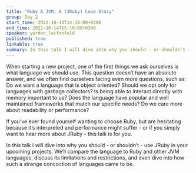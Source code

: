```yaml
---
title: "Ruby & JVM: A (JRuby) Love Story"
group: Day 2
start_time: 2022-10-14T14:30:00+0300
end_time: 2022-10-14T15:10:00+0300
speaker: yarden_laifenfeld
published: true
linkable: true
summary: In this talk I will dive into why you should - or shouldn’t - use JRuby in your upcoming projects. We’ll compare the language to Ruby and other JVM languages, discuss its limitations and restrictions, and even dive into how such a strange concoction of languages came to be.
---
```


When starting a new project, one of the first things we ask ourselves is what language we should use. This question doesn’t have an absolute answer, and we often find ourselves facing even more questions, such as: Do we want a language that is object oriented? Should we opt only for languages with garbage collectors? Is being able to interact directly with memory important to us? Does the language have popular and well maintained frameworks that match our specific needs? Do we care more about readability or performance?

If you’ve ever found yourself wanting to choose Ruby, but are hesitating because it’s interpreted and performance might suffer - or if you simply want to hear more about JRuby - this talk is for you.

In this talk I will dive into why you should - or shouldn’t - use JRuby in your upcoming projects. We’ll compare the language to Ruby and other JVM languages, discuss its limitations and restrictions, and even dive into how such a strange concoction of languages came to be.
